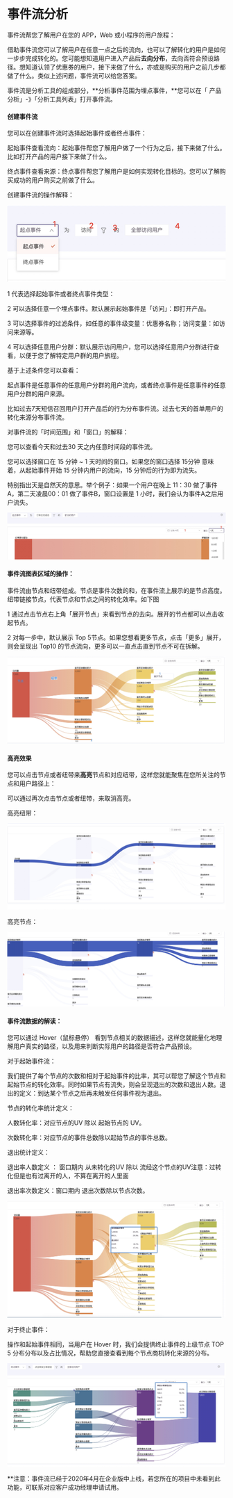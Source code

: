 # 事件流分析

事件流帮您了解用户在您的 APP，Web 或小程序的用户旅程：

借助事件流您可以了解用户在任意一点之后的流向，也可以了解转化的用户是如何一步步完成转化的。您可能想知道用户进入产品后**去向分布**，去向否符合预设路径。想知道认领了优惠券的用户，接下来做了什么，亦或是购买的用户之前几步都做了什么。类似上述问题，事件流可以给您答案。

事件流是分析工具的组成部分，**分析事件范围为埋点事件，**您可以在「 产品分析」-》「分析工具列表」打开事件流。

#### 创建事件流

您可以在创建事件流时选择起始事件或者终点事件：

起始事件查看流向：起始事件帮您了解用户做了一个行为之后，接下来做了什么。比如打开产品的用户接下来做了什么。

终点事件查看来源：终点事件帮您了解用户是如何实现转化目标的。您可以了解购买成功的用户购买之前做了什么。

创建事件流的操作解释：

![](../../../.gitbook/assets/shi-jian-liu-1.png)

1 代表选择起始事件或者终点事件类型：

2 可以选择任意一个埋点事件。默认展示起始事件是「访问」：即打开产品。

3 可以选择事件的过滤条件，如任意的事件级变量：优惠券名称；访问变量：如访问来源等。

4 可以选择任意用户分群：默认展示访问用户，您可以选择任意用户分群进行查看，以便于您了解特定用户群的用户旅程。

基于上述条件您可以查看：

起点事件是任意事件的任意用户分群的用户流向，或者终点事件是任意事件的任意用户分群的用户来源。

比如过去7天短信召回用户打开产品后的行为分布事件流。过去七天的首单用户的转化来源分布事件流。

对事件流的「时间范围」和「窗口」的解释：

您可以查看今天和过去30 天之内任意时间段的事件流。

您可以选择窗口在 15 分钟 ~ 1 天时间的窗口。如果您的窗口选择 15分钟 意味着，从起始事件开始 15 分钟内用户的流向，15 分钟后的行为即为流失。

特别指出天是自然天的意思。举个例子：如果一个用户在晚上 11：30 做了事件A，第二天凌晨00：01 做了事件B，窗口设置是 1 小时，我们会认为事件A之后用户流失。

![](../../../.gitbook/assets/shi-jian-liu-2.png)

####  

#### 事件流图表区域的操作：

事件流由节点和纽带组成。节点是事件次数的和，在事件流上展示的是节点高度。纽带链接节点，代表节点和节点之间的转化效率。如下图

1 通过点击节点右上角「展开节点」来看到节点的去向。展开的节点都可以点击收起节点。

2 对每一步中，默认展示 Top 5节点。如果您想看更多节点，点击「更多」展开，则会呈现出 Top10 的节点流向，更多可以一直点击直到节点不可在拆解。

![](../../../.gitbook/assets/image%20%284%29.png)

#### 高亮效果

您可以点击节点或者纽带来**高亮**节点和对应纽带，这样您就能聚焦在您所关注的节点和用户路径上：

可以通过再次点击节点或者纽带，来取消高亮。

高亮纽带：

![](../../../.gitbook/assets/image%20%2824%29.png)

高亮节点：

![](../../../.gitbook/assets/image%20%283%29.png)

####  

#### 事件流数据的解读：

您可以通过 Hover（鼠标悬停） 看到节点相关的数据描述，这样您就能量化地理解用户真实的路径，以及用来判断实际用户的路径是否符合产品预设。

对于起始事件流：

我们提供了每个节点的次数和相对于起始事件的比率，其可以帮您了解这个节点和起始节点的转化效率。同时如果节点有流失，则会呈现退出的次数和退出人数。退出的定义：到达某个节点之后再未触发任何事件视为退出。

节点的转化率统计定义：

人数转化率：对应节点的UV 除以 起始节点的 UV。

次数转化率：对应节点的事件总数除以起始节点的事件总数。

退出统计定义：

退出率人数定义 ： 窗口期内 从未转化的UV  除以 流经这个节点的UV注意：过转化但是也有过离开的人，不算在离开的人里面

退出率次数定义：窗口期内 退出次数除以节点次数。

![](../../../.gitbook/assets/image%20%2833%29.png)

对于终止事件：

操作和起始事件相同，当用户在 Hover 时，我们会提供终止事件的上级节点 TOP 5 分布分布以及占比情况，帮助您直接查看到每个节点商机转化来源的分布。

![](../../../.gitbook/assets/image%20%288%29.png)

\*\*注意：事件流已经于2020年4月在企业版中上线，若您所在的项目中未看到此功能，可联系对应客户成功经理申请试用。

